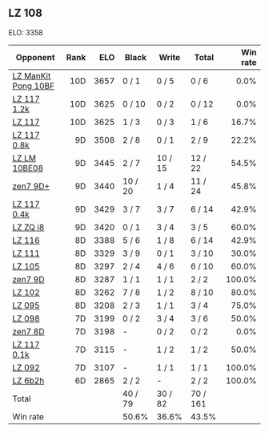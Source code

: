 ## LZ 108 ##

ELO: 3358

Opponent | Rank | ELO | Black | Write | Total | Win rate
---------|-----:|----:|-------|-------|-------|-------:
[LZ ManKit Pong 10BF](LZ%20ManKit%20Pong%2010BF.md) | 10D | 3657 | 0 / 1 | 0 / 5 | 0 / 6 | 0.0%
[LZ 117 1.2k](LZ%20117%201.2k.md) | 10D | 3625 | 0 / 10 | 0 / 2 | 0 / 12 | 0.0%
[LZ 117](LZ%20117.md) | 10D | 3625 | 1 / 3 | 0 / 3 | 1 / 6 | 16.7%
[LZ 117 0.8k](LZ%20117%200.8k.md) | 9D | 3508 | 2 / 8 | 0 / 1 | 2 / 9 | 22.2%
[LZ LM 10BE08](LZ%20LM%2010BE08.md) | 9D | 3445 | 2 / 7 | 10 / 15 | 12 / 22 | 54.5%
[zen7 9D+](zen7%209D+.md) | 9D | 3440 | 10 / 20 | 1 / 4 | 11 / 24 | 45.8%
[LZ 117 0.4k](LZ%20117%200.4k.md) | 9D | 3429 | 3 / 7 | 3 / 7 | 6 / 14 | 42.9%
[LZ ZQ i8](LZ%20ZQ%20i8.md) | 9D | 3420 | 0 / 1 | 3 / 4 | 3 / 5 | 60.0%
[LZ 116](LZ%20116.md) | 8D | 3388 | 5 / 6 | 1 / 8 | 6 / 14 | 42.9%
[LZ 111](LZ%20111.md) | 8D | 3329 | 3 / 9 | 0 / 1 | 3 / 10 | 30.0%
[LZ 105](LZ%20105.md) | 8D | 3297 | 2 / 4 | 4 / 6 | 6 / 10 | 60.0%
[zen7 9D](zen7%209D.md) | 8D | 3287 | 1 / 1 | 1 / 1 | 2 / 2 | 100.0%
[LZ 102](LZ%20102.md) | 8D | 3262 | 7 / 8 | 1 / 2 | 8 / 10 | 80.0%
[LZ 095](LZ%20095.md) | 8D | 3208 | 2 / 3 | 1 / 1 | 3 / 4 | 75.0%
[LZ 098](LZ%20098.md) | 7D | 3199 | 0 / 2 | 3 / 4 | 3 / 6 | 50.0%
[zen7 8D](zen7%208D.md) | 7D | 3198 | - | 0 / 2 | 0 / 2 | 0.0%
[LZ 117 0.1k](LZ%20117%200.1k.md) | 7D | 3115 | - | 1 / 2 | 1 / 2 | 50.0%
[LZ 092](LZ%20092.md) | 7D | 3107 | - | 1 / 1 | 1 / 1 | 100.0%
[LZ 6b2h](LZ%206b2h.md) | 6D | 2865 | 2 / 2 | - | 2 / 2 | 100.0%
Total | | | 40 / 79 | 30 / 82 | 70 / 161 | 
Win rate| | | 50.6% | 36.6% | 43.5% | 
